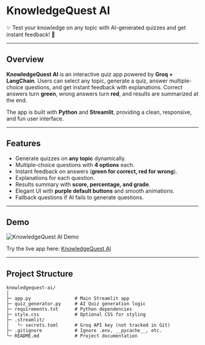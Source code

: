 # KnowledgeQuest AI
✨ Test your knowledge on any topic with AI-generated quizzes and get instant feedback! 🚀

---

## Overview
**KnowledgeQuest AI** is an interactive quiz app powered by **Groq + LangChain**. Users can select any topic, generate a quiz, answer multiple-choice questions, and get instant feedback with explanations. Correct answers turn **green**, wrong answers turn **red**, and results are summarized at the end.

The app is built with **Python** and **Streamlit**, providing a clean, responsive, and fun user interface.

---

## Features
- Generate quizzes on **any topic** dynamically.
- Multiple-choice questions with **4 options** each.
- Instant feedback on answers (**green for correct, red for wrong**).
- Explanations for each question.
- Results summary with **score, percentage, and grade**.
- Elegant UI with **purple default buttons** and smooth animations.
- Fallback questions if AI fails to generate questions.

---

## Demo
![KnowledgeQuest AI Demo](demo.gif)

Try the live app here: [KnowledgeQuest AI](https://knowledgequest-ai-tsvwydecujwsmynxda8okh.streamlit.app)

---

## Project Structure
```text
knowledgequest-ai/
│
├─ app.py                # Main Streamlit app
├─ quiz_generator.py     # AI Quiz generation logic
├─ requirements.txt      # Python dependencies
├─ style.css             # Optional CSS for styling
├─ .streamlit/
│   └─ secrets.toml      # Groq API key (not tracked in Git)
├─ .gitignore            # Ignore .env, __pycache__, etc.
└─ README.md             # Project documentation
